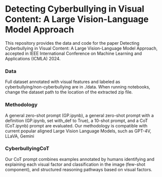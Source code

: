 # Detecting Cyberbullying in Visual Content: A Large Vision-Language Model Approach

This repository provides the data and code for the paper Detecting Cyberbullying in Visual Content: A Large Vision-Language Model Approach, accepted in IEEE International Conference on Machine Learning and Applications (ICMLA) 2024.

### Data
Full dataset annotated with visual features and labeled as cyberbullying/non-cyberbullying are in ./data.  When running notebooks, change the dataset path to the location of the extracted zip file.

### Methodology
A general zero-shot prompt (GP.ipynb), a general zero-shot prompt with a definition (GP.ipynb, set with_def to True), a 10-shot prompt, and a CoT (CoT.ipynb) prompt are evaluated.  Our methodology is compatible with current popular aligned Large Vision Language Models, such as GPT-4V, LLaVA, Gemini

### CyberbullyingCoT
Our CoT prompt combines examples annotated by humans identifying and explaining each visual factor and classification in the image (few-shot component), and structured reasoning pathways based on visual factors.



